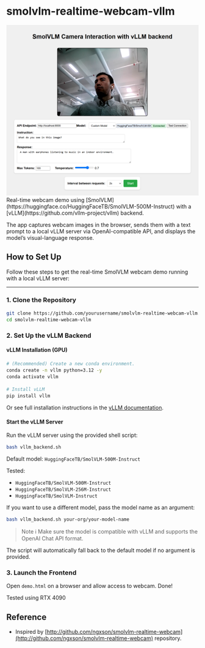 # smolvlm-realtime-webcam-vllm

<div align="center">
    <img src="image.png">
</div>
Real-time webcam demo using [SmolVLM](https://huggingface.co/HuggingFaceTB/SmolVLM-500M-Instruct) with a [vLLM](https://github.com/vllm-project/vllm) backend.

The app captures webcam images in the browser, sends them with a text prompt to a local vLLM server via OpenAI-compatible API, and displays the model’s visual-language response.

## How to Set Up

Follow these steps to get the real-time SmolVLM webcam demo running with a local vLLM server:

---

### 1. Clone the Repository

```bash
git clone https://github.com/yourusername/smolvlm-realtime-webcam-vllm.git
cd smolvlm-realtime-webcam-vllm
```

### 2. Set Up the vLLM Backend

#### vLLM Installation (GPU)

```bash
# (Recommended) Create a new conda environment.
conda create -n vllm python=3.12 -y
conda activate vllm

# Install vLLM
pip install vllm
```

Or see full installation instructions in the [vLLM documentation](https://docs.vllm.ai/en/stable/getting_started/installation/gpu.html).

#### Start the vLLM Server

Run the vLLM server using the provided shell script:

```bash
bash vllm_backend.sh
```

Default model: `HuggingFaceTB/SmolVLM-500M-Instruct`

Tested:

- `HuggingFaceTB/SmolVLM-500M-Instruct`
- `HuggingFaceTB/SmolVLM-256M-Instruct`
- `HuggingFaceTB/SmolVLM-Instruct`

If you want to use a different model, pass the model name as an argument:

```bash
bash vllm_backend.sh your-org/your-model-name
```

> Note
> ℹ️ Make sure the model is compatible with vLLM and supports the OpenAI Chat API format.

The script will automatically fall back to the default model if no argument is provided.

### 3. Launch the Frontend

Open `demo.html` on a browser and allow access to webcam. Done!

Tested using RTX 4090

## Reference

- Inspired by [http://github.com/ngxson/smolvlm-realtime-webcam](http://github.com/ngxson/smolvlm-realtime-webcam) repository.
